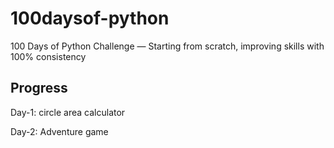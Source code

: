 # 100daysof-python
100 Days of Python Challenge — Starting from scratch, improving skills with 100% consistency 

## Progress
Day-1: circle area calculator 

Day-2: Adventure game 
